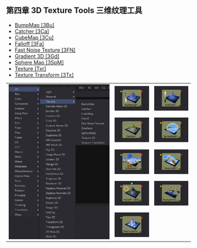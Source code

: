 ## 第四章 3D Texture Tools 三维纹理工具

- [BumpMap [3Bu]](./BumpMap%20[3Bu].md) 
- [Catcher [3Ca]](./Catcher%20[3Ca].md) 
- [CubeMap [3Cu]](./CubeMap%20[3Cu].md) 
- [Falloff [3Fa]](./Falloff%20[3Fa].md) 
- [Fast Noise Texture [3FN]](./Fast%20Noise%20Texture%20[3FN].md) 
- [Gradient 3D [3Gd]](./Gradient%203D%20[3Gd].md) 
- [Sphere Map [3SpM]](./Sphere%20Map%20[3SpM].md) 
- [Texture [Txr]](./Texture%20[Txr].md) 
- [Texture Transform [3Tx]](./Texture%20Transform%20[3Tx].md) 

<table id="img">
  <tr>
    <td rowspan="5"><img src="images/index_menu.png" alt="index_menu"></td>
    <td><img src="images/index_BumpMap.jpg" alt="index_BumpMap"></td>
    <td><img src="images/index_Gradient.jpg" alt="index_Gradient"></td>
  </tr>
  <tr>
    <td><img src="images/index_Catcher.jpg" alt="index_Catcher"></td>
    <td><img src="images/index_SphereMap.jpg" alt="index_SphereMap"></td>
  </tr>
  <tr>
    <td><img src="images/index_CubeMap.jpg" alt="index_CubeMap"></td>
    <td><img src="images/index_Texture.jpg" alt="index_Texture"></td>
  </tr>
  <tr>
    <td><img src="images/index_Falloff.jpg" alt="index_Falloff"></td>
    <td><img src="images/index_TextureTransform.jpg" alt="index_TextureTransform"></td>
  </tr>
  <tr>
    <td><img src="images/index_FastNoiseTexture.jpg" alt="index_FastNoiseTexture"></td>
  </tr>
</table>


